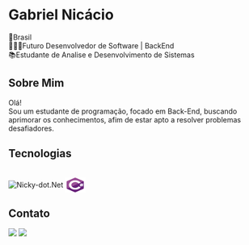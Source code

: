 # Gabriel Nicácio
🔰Brasil<br/>
👨🏼‍💻Futuro Desenvolvedor de Software | BackEnd <br/>
📚Estudante de Analise e Desenvolvimento de Sistemas<br/>

## Sobre Mim 

Olá!<br/> 
Sou um estudante de programação, focado em Back-End, buscando aprimorar os conhecimentos, afim de estar apto a resolver problemas desafiadores.

## Tecnologias 

<div style="display: inline_block"><br>
  <img align="center" alt="Nicky-dot.Net" height="30" width="40" src="https://cdn.jsdelivr.net/gh/devicons/devicon/icons/dot-net/dot-net-plain-wordmark.svg" />
  <img align="center" alt="Nicky-Csharp" height="30" width="40" src="https://raw.githubusercontent.com/devicons/devicon/master/icons/csharp/csharp-original.svg">
</div>

## Contato 

<div>
  <a href="https://www.instagram.com/g.nicacio_/" target="_blank"><img src="https://img.shields.io/badge/-Instagram-%23E4405F?style=for-the-badge&logo=instagram&logoColor=white" target="_blank"></a>
  <a href="https://www.linkedin.com/in/gabriel-nic%C3%A1cio-b8334322a/" target="_blank"><img src="https://img.shields.io/badge/-LinkedIn-%230077B5?style=for-the-badge&logo=linkedin&logoColor=white" target="_blank"></a> 
</div>
